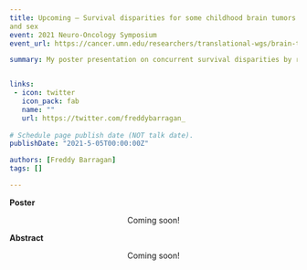 ```yaml
---
title: Upcoming — Survival disparities for some childhood brain tumors exist when defined by race\/ethnicity
and sex
event: 2021 Neuro-Oncology Symposium
event_url: https://cancer.umn.edu/researchers/translational-wgs/brain-tumor-program/events/2021-neuro-oncology-symposium

summary: My poster presentation on concurrent survival disparities by race\/ethnicity and sex in pediatric brain tumors for the 5th Neuro-Oncology Symposium at the University of Minnesota.


links:
 - icon: twitter
   icon_pack: fab
   name: ""
   url: https://twitter.com/freddybarragan_
   
# Schedule page publish date (NOT talk date).
publishDate: "2021-5-05T00:00:00Z"

authors: [Freddy Barragan]
tags: []

---
```


**Poster**

<center>
Coming soon!
</center>

**Abstract**

<center>
Coming soon!
</center>

